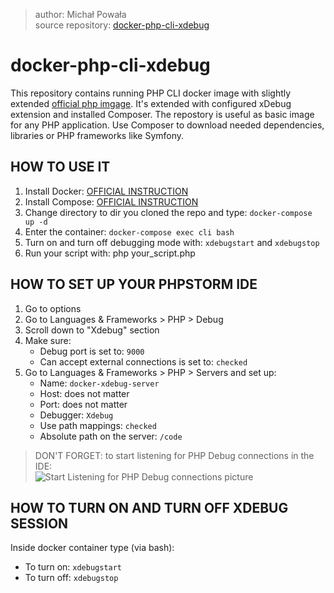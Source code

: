 
> author: Michał Powała <br>
> source repository: [docker-php-cli-xdebug](https://github.com/Crix4lis/docker-php-cli-xdebug)

# docker-php-cli-xdebug

This repository contains running PHP CLI docker image with slightly extended [official php imgage](https://hub.docker.com/r/_/php/). It's extended with configured xDebug extension and installed Composer. The repostory is useful as basic image for any PHP application. Use Composer to download needed dependencies, libraries or PHP frameworks like Symfony.

## HOW TO USE IT
1. Install Docker: [OFFICIAL INSTRUCTION](https://docs.docker.com/install/linux/docker-ce/ubuntu/#install-using-the-repository)
1. Install Compose: [OFFICIAL INSTRUCTION](https://docs.docker.com/compose/install/#install-compose)
1. Change directory to dir you cloned the repo and type: `docker-compose up -d`
1. Enter the container: `docker-compose exec cli bash`
1. Turn on and turn off debugging mode with: `xdebugstart` and `xdebugstop`
1. Run your script with: php your_script.php

## HOW TO SET UP YOUR PHPSTORM IDE
1. Go to options
1. Go to Languages & Frameworks > PHP > Debug
1. Scroll down to "Xdebug" section
1. Make sure:
    - Debug port is set to: `9000`
    - Can accept external connections is set to: `checked`
1. Go to Languages & Frameworks > PHP > Servers and set up:
    - Name: `docker-xdebug-server`
    - Host: does not matter
    - Port: does not matter
    - Debugger: `Xdebug`
    - Use path mappings: `checked`
    - Absolute path on the server: `/code`

> DON'T FORGET: to start listening for PHP Debug connections in the IDE: <br>
![Start Listening for PHP Debug connections picture](https://cdn.deliciousbrains.com/content/uploads/2017/02/07162817/script-147_js_-_wp-migrate-db-pro_-____PLUGINS_wp-migrate-db-pro_.png "Listen for Debug connections")

## HOW TO TURN ON AND TURN OFF XDEBUG SESSION
Inside docker container type (via bash):
- To turn on: `xdebugstart`
- To turn off: `xdebugstop`
